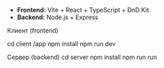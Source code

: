 - **Frontend:** Vite + React + TypeScript + DnD Kit
- **Backend:** Node.js + Express

Клиент (frontend)

cd client /app
npm install
npm run dev

Сервер (backend)
cd server
npm install
npm run run
